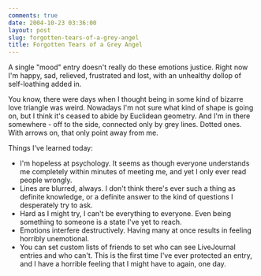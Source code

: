 ```yaml
---
comments: true
date: 2004-10-23 03:36:00
layout: post
slug: forgotten-tears-of-a-grey-angel
title: Forgotten Tears of a Grey Angel
---
```


A single "mood" entry doesn't really do these emotions justice.  Right now I'm happy, sad, relieved, frustrated and lost, with an unhealthy dollop of self-loathing added in.  

You know, there were days when I thought being in some kind of bizarre love triangle was weird.  Nowadays I'm not sure what kind of shape is going on, but I think it's ceased to abide by Euclidean geometry.  And I'm in there somewhere - off to the side, connected only by grey lines.  Dotted ones.  With arrows on, that only point away from me.  

Things I've learned today:  

* I'm hopeless at psychology.  It seems as though everyone understands me completely within minutes of meeting me, and yet I only ever read people wrongly.  
* Lines are blurred, always.  I don't think there's ever such a thing as definite knowledge, or a definite answer to the kind of questions I desperately try to ask.  
* Hard as I might try, I can't be everything to everyone.  Even being something to someone is a state I've yet to reach.  
* Emotions interfere destructively.  Having many at once results in feeling horribly unemotional.  
* You can set custom lists of friends to set who can see LiveJournal entries and who can't.  This is the first time I've ever protected an entry, and I have a horrible feeling that I might have to again, one day.
